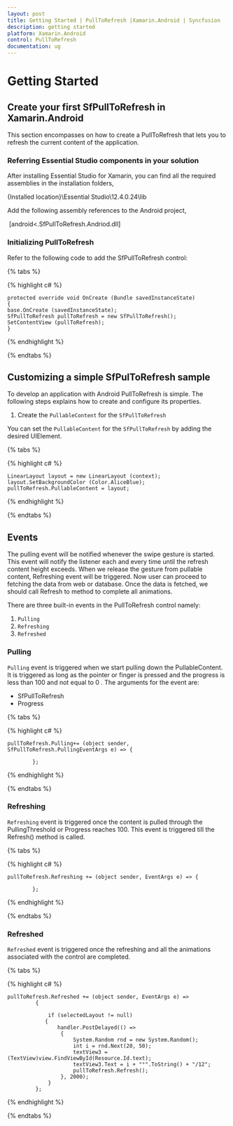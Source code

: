 ```yaml
---
layout: post
title: Getting Started | PullToRefresh |Xamarin.Android | Syncfusion
description: getting started
platform: Xamarin.Android
control: PullToRefresh
documentation: ug
--- 
```


# Getting Started

## Create your first SfPullToRefresh in Xamarin.Android

This section encompasses on how to create a PullToRefresh that lets you to refresh the current content of the application. 

### Referring Essential Studio components in your solution

After installing Essential Studio for Xamarin, you can find all the required assemblies in the installation folders,

{Installed location}\Essential Studio\12.4.0.24\lib

Add the following assembly references to the Android project,

 [android\<.SfPullToRefresh.Andriod.dll]

### Initializing PullToRefresh   
Refer to the following code to add the SfPullToRefresh control:

{% tabs %}

{% highlight c# %}
 
    protected override void OnCreate (Bundle savedInstanceState)
    {
    base.OnCreate (savedInstanceState);
    SfPullToRefresh pullToRefresh = new SfPullToRefresh();
    SetContentView (pullToRefresh);
    }



{% endhighlight %}

{% endtabs %}


## Customizing a simple SfPulToRefresh sample

To develop an application with Android PullToRefresh is simple. The following steps explains how to create and configure its properties.

1. Create the `PullableContent` for the `SfPullToRefresh`

You can set the `PullableContent` for the `SfPullToRefresh` by adding the desired UIElement.

{% tabs %}

{% highlight c# %}
   
    LinearLayout layout = new LinearLayout (context);
    layout.SetBackgroundColor (Color.AliceBlue);
    pullToRefresh.PullableContent = layout;

{% endhighlight %}

{% endtabs %}

## Events

The pulling event will be notified whenever the swipe gesture is started. This event will notify the listener each and every time until the refresh content height exceeds. When we release the gesture from pullable content, Refreshing event will be triggered. Now user can proceed to fetching the data from web or database. Once the data is fetched, we should call Refresh to method to complete all animations.

There are three built-in events in the PullToRefresh control namely:

1. `Pulling`
2. `Refreshing`
3. `Refreshed`

### Pulling

`Pulling` event is triggered when we start pulling down the PullableContent. It is triggered as long as the pointer or finger is pressed and the progress is less than 100 and not equal to 0 . The arguments for the event are:

* SfPullToRefresh
* Progress

{% tabs %}

{% highlight c# %}

    pullToRefresh.Pulling+= (object sender, SfPullToRefresh.PullingEventArgs e) => {
				
			};
			
{% endhighlight %}

{% endtabs %}

### Refreshing

`Refreshing` event is triggered once the content is pulled through the PullingThreshold or Progress reaches 100. This event is triggered till the Refresh() method is called.

{% tabs %}

{% highlight c# %}

    pullToRefresh.Refreshing += (object sender, EventArgs e) => {
				
			};

{% endhighlight %}

{% endtabs %}

### Refreshed

`Refreshed` event is triggered once the refreshing and all the animations associated with the control are completed.

{% tabs %}

{% highlight c# %}

    pullToRefresh.Refreshed += (object sender, EventArgs e) =>
			 {
  
				 if (selectedLayout != null)
				{
					handler.PostDelayed(() =>
					 {
						 System.Random rnd = new System.Random();
						 int i = rnd.Next(20, 50);
						 textView3 = (TextView)view.FindViewById(Resource.Id.text);
						 textView3.Text = i + "°".ToString() + "/12";
						 pullToRefresh.Refresh();
					 }, 2000);
				 }
			 };
{% endhighlight %}

{% endtabs %}
